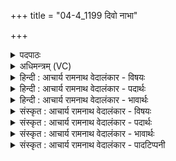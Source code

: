 +++
title = "04-4_1199 दिवो नाभा"

+++
<details><summary>पदपाठः</summary>

दि꣣वः꣢। ना꣡भा꣢꣯। वि꣣चक्षणः꣢। वि꣣। चक्षणः꣢। अ꣡व्याः꣢꣯। वा꣡रे꣢꣯। म꣣हीयते। सो꣡मः꣢꣯। यः। सु꣣क्र꣡तुः꣢। सु꣣। क्र꣡तुः꣢꣯। क꣣विः꣢। ११९९।
</details>

<details><summary>अधिमन्त्रम् (VC)</summary>

- पवमानः सोमः
- असितः काश्यपो देवलो वा
- गायत्री
- षड्जः
</details>

<details><summary>हिन्दी : आचार्य रामनाथ वेदालंकार - विषयः</summary>

अब परमात्मा की महिमा का वर्णन है।
</details>

<details><summary>हिन्दी : आचार्य रामनाथ वेदालंकार - पदार्थः</summary>

पदार्थान्वयभाषाः -  (विचक्षणः) सर्वद्रष्टा (सोमः) परमेश्वर, (यः) जो (सुक्रतुः) शुभकर्म करनेवाला और (कविः) जगद्रूप दृश्य काव्य का तथा वेदरूप श्रव्य काव्य का कवि है, वह (दिवः) तेजस्वी जीवात्मा के (नाभा) केन्द्रभूत प्राण में और (अव्याः वारे) प्रकृति के बाल के समान विद्यमान अर्थात् प्रकृति से निकले हुए व्यक्त जगत् में (महीयते) महिमा प्राप्त करता है ॥ अथर्व० १०।८।३१ में कहा गया है कि अवि नाम की एक देवता है, जो ऋत से परिवृत है, उसी के रूप से ये वृक्ष हरे और हरित माला को धारण करनेवाले बने हुए हैं। इस प्रमाण से अवि शब्द प्रकृतिवाचक होता है ॥४॥
</details>

<details><summary>हिन्दी : आचार्य रामनाथ वेदालंकार - भावार्थः</summary>

भावार्थभाषाः -  जड़-चेतनरूप सब जगत् में अन्तर्यामी रूप से विद्यमान,सर्वज्ञ सब कर्मों को करनेवाला जगदीश्वर सर्वत्र कीर्ति प्राप्त किये हुए है ॥४॥
</details>

<details><summary>संस्कृत : आचार्य रामनाथ वेदालंकार - विषयः</summary>

अथ परमात्मनो महिमानं वर्णयति।
</details>

<details><summary>संस्कृत : आचार्य रामनाथ वेदालंकार - पदार्थः</summary>

पदार्थान्वयभाषाः -  (विचक्षणः) सर्वद्रष्टा (सोमः) परमेश्वरः (यः सुक्रतुः) शुभकर्मा, (कविः) जगद्रूपस्य दृश्यकाव्यस्य वेदरूपस्य श्रव्यकाव्यस्य च कर्ता वर्तते, सः (दिवः) द्योतमानस्य जीवात्मनः (नाभा) नाभौ, केन्द्रभूते प्राणे। [अत्र ‘सुपां सुलुक्०’ अ० ७।१।३९ इति सप्तम्या डाऽऽदेशः।] किञ्च (अव्याः वारे) अवेः प्रकृतेः बालवद् विद्यमाने प्रकृत्या आविर्भूते व्यक्ते जगतीत्यर्थः, (महीयते) महिमानं प्राप्नोति। [महीङ् पूजायाम्, कण्ड्वादिः। अवि॒र्वै नाम॑ दे॒वत॒र्तेना॑स्ते॒ परी॑वृता। तस्या॑ रू॒पेणे॒मे वृ॒क्षा हरि॑ता॒ हरि॑तस्रजः ॥ अथ० १०।८।३१ इति प्रामाण्याद् अविशब्दस्य प्रकृतिवाचकत्वम्] ॥४॥
</details>

<details><summary>संस्कृत : आचार्य रामनाथ वेदालंकार - भावार्थः</summary>

भावार्थभाषाः -  जडचेतनात्मके सर्वस्मिन्नपि जगत्यन्तर्यामितया विद्यमानः सर्वज्ञः सर्वकर्मा जगदीश्वरः सर्वत्र कीर्तिं लभते ॥४॥
</details>

<details><summary>संस्कृत : आचार्य रामनाथ वेदालंकार - पादटिप्पनी</summary>

टिप्पणी:   १. ऋ० ९।१२।४, ‘विचक्ष॒णोऽव्यो॒ वारे॑’ इति पाठः।
</details>